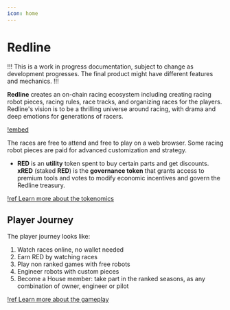 ```yaml
---
icon: home
---
```

# Redline


!!!
This is a work in progress documentation, subject to change as development progresses. The final product might have different features and mechanics.
!!!

**Redline** creates an on-chain racing ecosystem including creating racing robot pieces, racing rules, race tracks, and organizing races for the players. Redline's vision is to be a thrilling universe around racing, with drama and deep emotions for generations of racers.

[!embed](https://www.youtube.com/watch?v=3_8jvCF8vMQ)

The races are free to attend and free to play on a web browser. Some racing robot pieces are paid for advanced customization and strategy.

- **RED** is an **utility** token spent to buy certain parts and get discounts. **xRED** (staked **RED**) is the **governance token** that grants access to premium tools and votes to modify economic incentives and govern the Redline treasury.

[!ref Learn more about the tokenomics](TokenEconomy.md)

## Player Journey

The player journey looks like:

1. Watch races online, no wallet needed
2. Earn RED by watching races
3. Play non ranked games with free robots
4. Engineer robots with custom pieces
5. Become a House member: take part in the ranked seasons, as any combination of owner, engineer or pilot

[!ref Learn more about the gameplay](Gameplay.md)


